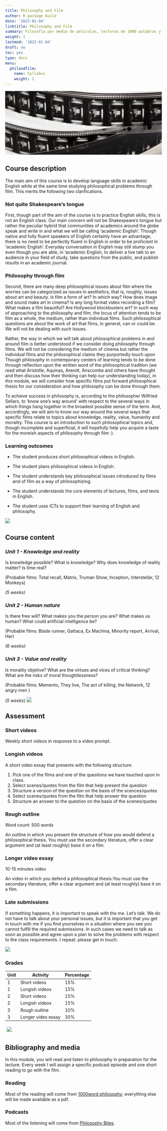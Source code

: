 ```yaml
---
title: Philosophy and Film
author: R package build
date: '2022-01-04'
linktitle: Philosophy and Film
summary: Filosofía por medio de películas, lecturas de 1000 palabras y podcasts. En inglés.
weight: 1
lastmod: '2022-01-04'
draft: no
toc: yes
type: docs
menu:
  philandfilm:
    name: Syllabus
    weight: 1
---
```


![](banner.jpg)

##  Course description
The main aim of this course is to develop language skills in academic English while at the same time studying philosophical problems through film. This merits the following two clarifications.

### Not quite Shakespeare’s tongue 
First, though part of the aim of the course is to practice English skills, this is not an English class. Our main concern will not be Shakespeare’s tongue but rather the peculiar hybrid that communities of academics around the globe speak and write in and what we will be calling ‘academic English’. Though native and fully fluent speakers of English certainly have an advantage, there is no need to be perfectly fluent in English in order to be proficient in ‘academic English’. Everyday conversation in English may still stump you even though you are able, in ‘academic English, to deliver a live talk to an audience in your field of study, take questions from the public, and publish results in an academic journal.

### Philosophy through film
Second, there are many deep philosophical issues about film where the worries can be categorized as issues in aesthetics, that is, roughly, issues about art and beauty. Is film a form of art? In which way? How does image and sound make art in cinema? Is any long format video recording a film? What makes a film beautiful? Are Hollywood blockbusters art? In such way of approaching to the philosophy and film, the locus of attention tends to be film as a whole, the medium, rather than individual films. Such philosophical questions are about the work of art that films, in general, can or could be. We will not be dealing with such issues.

Rather, the way in which we will talk about philosophical problems in and around film is better understood if we consider doing philosophy through films. We will not be considering the medium of cinema but rather the individual films and the philosophical claims they purportedly touch upon Though philosophy in contemporary centers of learning tends to be done through reflection upon the written word of the philosophical tradition (we read what Aristotle, Aquinas, Arendt, Anscombe and others have thought and then discuss how their thinking can help our understanding today), in this module, we will consider how specific films put forward philosophical thesis for our consideration and how philosophy can be done through them.

To achieve success in philosophy is, according to the philosopher Wilfried Sellars, to ‘know one’s way around’ with respect to the several ways in which things hang together in the broadest possible sense of the term. And, accordingly, we will aim to know our way around the several ways that specific films relate to topics about knowledge, reality, value, humanity and morality. This course is an introduction to such philosophical topics and, though incomplete and superficial, it will hopefully help you acquire a taste for the moreish aspects of philosophy through film :).

### Learning outcomes

    
- The student produces short philosophical videos in English.

- The student plans philosophical videos in English.

- The student understands key philosophical issues introduced by films and of film as a way of philosophizing.

- The student understands the core elements of lectures, films, and texts in English.

- The student uses ICTs to support their learning of English and philosophy.



![](/courses/hfc/_index_files/borde.jpg)


## Course content

### *Unit 1 - Knowledge and reality*

Is knowledge possible? What is knowledge? Why does knowledge of reality matter? Is time real?

(Probable films: Total recall, Matrix, Truman Show, Inception, Interstellar, 12 Monkeys)

*(5 weeks)*


### *Unit 2 - Human nature*

Is there free will? What makes you the person you are? What makes us human? What could artificial intelligence be?
 
(Probable films: Blade runner, Gattaca, Ex Machina, Minority report, Arrival, Her)

*(6 weeks)*


### *Unit 3 - Value and reality*

Is  morality objetive? What are the virtues and vices of critical thinking? What are the risks of moral thoughtlessness?

(Probable films: Memento, They live, The act of killing, the Network, 12 angry men )

(*5 weeks*)
![](/courses/hfc/_index_files/borde.jpg)

## Assessment


### Short videos

Weekly short videos in response to a video prompt.


### Longish videos

A short video essay that presents with the following structure:
1. Pick one of the films and one of the questions we have touched upon in class. 
1. Select scenes/quotes from the film that help present the question
1. Structure a version of the question on the basis of the scences/quotes
1. Select scenes/quotes from the film that help answer the question
1. Structure an answer to the question on the basis of the scenes/quotes


### Rough outline

Word count: 500 words

An outline in which you present the structure of how you would defend a philosophical thesis. You must use the secondary literature, offer a clear argument and (at least roughly) base it on a film. 

### Longer video essay

10-15 minutes video

An video in which you defend a philosophical thesis.You must use the secondary literature, offer a clear argument and (at least roughly) base it on a film. 

### **Late submissions**

If something  happens, it is important to speak with the me. Let’s talk. We do not have to talk about your personal issues, but it is important that you get in touch with me if you find yourselves in a situation where you see you cannot fulfill the required submissions. In such cases we need to talk as soon as possible and agree upon a plan to solve the problems with respect to the class requirements. I repeat: please get in touch.  


![](/courses/hfc/_index_files/borde.jpg)


### Grades


|Unit|Activity|Percentage|
| --- | --- | --- |
|1|    Short videos          |15%
|    1 |    Longish videos                             |    15%
 |    2 |      Short videos                        |   15%
|     2 |      Longish videos                              |  15%
 |    3 |   Rough outline   |    10%
  |   3  |   Longer video essay       |           30%

<img src="img/331553.svg" style=" padding:5px;">



## Bibliography and media

In this module, you will read and listen to philosophy in preparation for the lecture. Every week I will assign a specific podcast episode and one short reading to go with the film.

### Reading

Most of the reading will come from [1000word philosophy](https://1000wordphilosophy.com/); everything else will be made available as a pdf.

### Podcasts
Most of the listening will come from [Philosophy Bites](https://philosophybites.libsyn.com/). 

